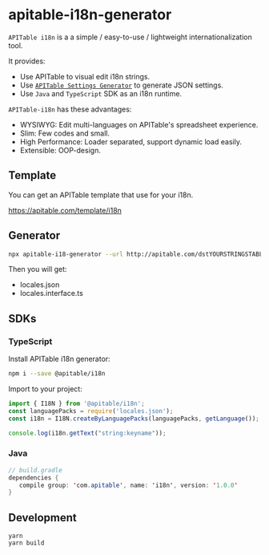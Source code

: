 # apitable-i18n-generator

`APITable i18n` is a a simple / easy-to-use / lightweight internationalization tool.

It provides:

- Use APITable to visual edit i18n strings.
- Use [`APITable Settings Generator`](https://github.com/apitable/apitable-settings-generator) to generate JSON settings.
- Use `Java` and `TypeScript` SDK as an i18n runtime.


`APITable-i18n` has these advantages:

- WYSIWYG: Edit multi-languages on APITable's spreadsheet experience.
- Slim: Few codes and small.
- High Performance: Loader separated, support dynamic load easily.
- Extensible: OOP-design.

## Template

You can get an APITable template that use for your i18n.

https://apitable.com/template/i18n


## Generator

```bash
npx apitable-i18-generator --url http://apitable.com/dstYOURSTRINGSTABLE --token ${YOUR_APITABLE_TOKEN} --output ./i18n-generated
```

Then you will get:
- locales.json
- locales.interface.ts

## SDKs

### TypeScript

Install APITable i18n generator:
```bash
npm i --save @apitable/i18n
```

Import to your project:

```typescript
import { I18N } from '@apitable/i18n';
const languagePacks = require('locales.json');
const i18n = I18N.createByLanguagePacks(languagePacks, getLanguage());

console.log(i18n.getText("string:keyname"));
```



### Java

```java
// build.gradle
dependencies {
   compile group: 'com.apitable', name: 'i18n', version: '1.0.0'
}
```


## Development

```
yarn
yarn build
```